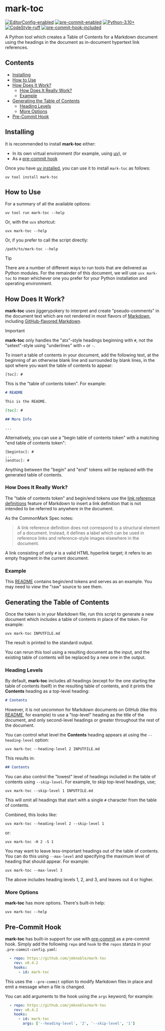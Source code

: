 # mark-toc

[![EditorConfig-enabled](https://img.shields.io/badge/EditorConfig-enabled-brightgreen?logo=EditorConfig&logoColor=white)](https://editorconfig.org/)
[![pre-commit-enabled](https://img.shields.io/badge/pre--commit-enabled-brightgreen?logo=pre-commit&logoColor=white)](https://github.com/pre-commit/pre-commit)
[![Python-3.10+](https://img.shields.io/badge/Python-3.10+-informational?logo=Python&logoColor=white)](https://www.python.org)
[![CodeStyle-ruff](https://img.shields.io/badge/CodeStyle-ruff-informational)](https://astral.sh/ruff)
[![pre-commit-hook-included](https://img.shields.io/badge/pre--commit--hook-included-brightgreen?logo=pre-commit&logoColor=white)](#pre-commit-hook)


A Python tool which creates a Table of Contents for a Markdown document using
the headings in the document as in-document hypertext link references.

[begintoc]: #

## Contents

- [Installing](#installing)
- [How to Use](#how-to-use)
- [How Does It Work?](#how-does-it-work)
    - [How Does It Really Work?](#how-does-it-really-work)
    - [Example](#example)
- [Generating the Table of Contents](#generating-the-table-of-contents)
    - [Heading Levels](#heading-levels)
    - [More Options](#more-options)
- [Pre-Commit Hook](#pre-commit-hook)

[endtoc]: # (Generated by mark-toc pre-commit hook)


## Installing

It is recommended to install **mark-toc** either:

- In its own virtual environment (for example, using [uv][]), or
- As a [pre-commit hook](#pre-commit-hook)

Once you have [uv installed][uv-install], you can use it to install `mark-toc` as follows:

    uv tool install mark-toc


## How to Use

For a summary of all the available options:

    uv tool run mark-toc --help

Or, with the `uvx` shortcut:

    uvx mark-toc --help

Or, if you prefer to call the script directly:

    /path/to/mark-toc --help

> [!TIP]
>
> There are a number of different ways to run tools that are delivered as
> Python modules.  For the remainder of this document, we will use
> `uvx mark-toc` to mean whichever one you prefer for your Python
> installation and operating environment.


## How Does It Work?

**mark-toc** uses jiggerypokery to interpret and create "pseudo-comments" in the
document text which are not rendered in most flavors of
[Markdown][CommonMark], including [GitHub-flavored Markdown][].

> [!IMPORTANT]
>
> **mark-toc** only handles the "atx"-style headings beginning with `#`, not the "setext"-style
> using "underlines" with `=` or `-`.

To insert a table of contents in your document, add the following text, at the
beginning of an otherwise blank line and surrounded by blank lines, in the
spot where you want the table of contents to appear:

```
[toc]: #
```

This is the "table of contents token".  For example:

```markdown
# README

This is the README.

[toc]: #

## More Info

...
```

Alternatively, you can use a "begin table of contents token" with a matching
"end table of contents token":

```
[begintoc]: #
...
[endtoc]: #
```

Anything between the "begin" and "end" tokens will be replaced with the
generated table of contents.


### How Does It Really Work?

The "table of contents token" and begin/end tokens use the [link reference
definitions][] feature of Markdown to insert a link definition that is not
intended to be referred to anywhere in the document.

As the CommonMark Spec notes:

> A link reference definition does not correspond to a structural element of a
> document. Instead, it defines a label which can be used in reference links
> and reference-style images elsewhere in the document.

A link consisting of only `#` is a valid HTML hyperlink target; it refers to
an empty fragment in the current document.


### Example

This [README][] contains begin/end tokens and serves as an example.  You may
need to view the "raw" source to see them.


## Generating the Table of Contents

Once the token is in your Markdown file, run this script to generate a new
document which includes a table of contents in place of the token.  For
example:

    uvx mark-toc INPUTFILE.md

The result is printed to the standard output.

You can rerun this tool using a resulting document as the input, and the
existing table of contents will be replaced by a new one in the output.


### Heading Levels

By default, **mark-toc** includes all headings (except for the one
starting the table of contents itself) in the resulting table of contents, and
it prints the **Contents** heading as a top-level heading:

```markdown
# Contents
```

However, it is not uncommon for Markdown documents on GitHub (like this
[README][], for example) to use a "top-level" heading as the title of the
document, and only second-level headings or greater throughout the rest of the
document.

You can control what level the **Contents** heading appears at using the
`--heading-level` option:

    uvx mark-toc --heading-level 2 INPUTFILE.md

This results in:

```markdown
## Contents
```

You can also control the "lowest" level of headings included in the table of
contents using `--skip-level`.  For example, to skip top-level headings, use;

    uvx mark-toc --skip-level 1 INPUTFILE.md

This will omit all headings that start with a single `#` character from the
table of contents.

Combined, this looks like:

    uvx mark-toc --heading-level 2 --skip-level 1

or:

    uvx mark-toc -H 2 -S 1

You may want to leave less-important headings out of the table of contents.
You can do this using `--max-level` and specifying the maximum level of
heading that should appear.  For example:

    uvx mark-toc --max-level 3

The above includes heading levels 1, 2, and 3, and leaves out 4 or higher.


### More Options

**mark-toc** has more options.  There's built-in help:

    uvx mark-toc --help


## Pre-Commit Hook

**mark-toc** has built-in support for use with [pre-commit][] as a
pre-commit hook.  Simply add the following `repo` and `hook` to the `repos`
stanza in your `.pre-commit-config.yaml`:

```yaml
  - repo: https://github.com/jmknoble/mark-toc
    rev: v0.4.2
    hooks:
      - id: mark-toc
```

This uses the `--pre-commit` option to modify Markdown files in place and emit a
message when a file is changed.

You can add arguments to the hook using the `args` keyword; for example:

```yaml
  - repo: https://github.com/jmknoble/mark-toc
    rev: v0.4.2
    hooks:
      - id: mark-toc
        args: ['--heading-level', '2', '--skip-level', '1']
```


 [CommonMark]: https://commonmark.org/
 [CommonMark Spec]: https://spec.commonmark.org/
 [GitHub-flavored Markdown]: https://github.github.com/gfm/
 [link reference definitions]: https://spec.commonmark.org/0.29/#link-reference-definitions
 [pre-commit]: https://pre-commit.com/
 [uv]: https://github.com/astral-sh/uv
 [uv-install]: https://docs.astral.sh/uv/getting-started/installation
 [README]: README.md
